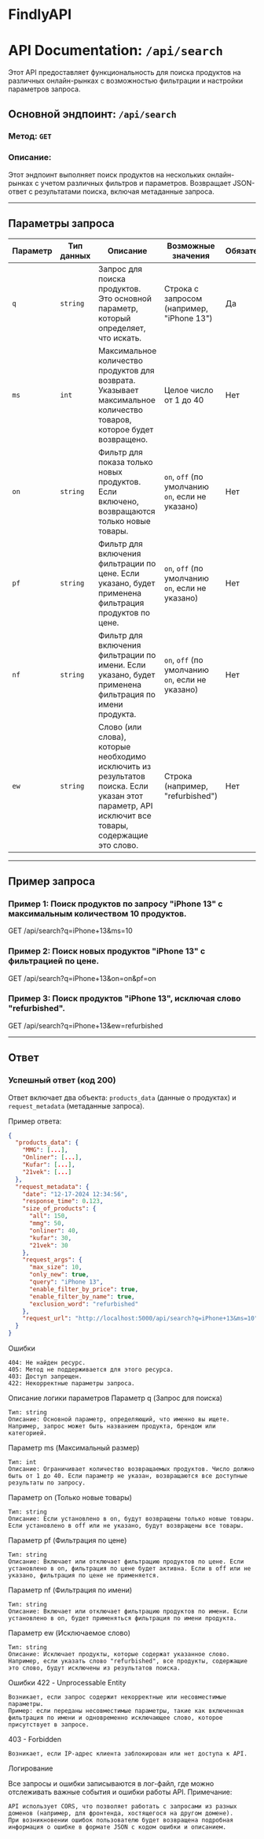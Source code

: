 # FindlyAPI

# API Documentation: `/api/search`

Этот API предоставляет функциональность для поиска продуктов на различных онлайн-рынках с возможностью фильтрации и настройки параметров запроса.

## Основной эндпоинт: `/api/search`

### Метод: `GET`

### Описание:
Этот эндпоинт выполняет поиск продуктов на нескольких онлайн-рынках с учетом различных фильтров и параметров. Возвращает JSON-ответ с результатами поиска, включая метаданные запроса.

---

## Параметры запроса

| Параметр                  | Тип данных       | Описание                                                                                                                                           | Возможные значения                                                | Обязателен? |
|---------------------------|------------------|---------------------------------------------------------------------------------------------------------------------------------------------------|------------------------------------------------------------------|-------------|
| `q`                        | `string`         | Запрос для поиска продуктов. Это основной параметр, который определяет, что искать.                                                              | Строка с запросом (например, "iPhone 13")                        | Да          |
| `ms`                       | `int`            | Максимальное количество продуктов для возврата. Указывает максимальное количество товаров, которое будет возвращено.                              | Целое число от 1 до 40                                           | Нет         |
| `on`                       | `string`         | Фильтр для показа только новых продуктов. Если включено, возвращаются только новые товары.                                                        | `on`, `off` (по умолчанию `on`, если не указано)                  | Нет         |
| `pf`                      | `string`         | Фильтр для включения фильтрации по цене. Если указано, будет применена фильтрация продуктов по цене.                                               | `on`, `off` (по умолчанию `on`, если не указано)                  | Нет         |
| `nf`                      | `string`         | Фильтр для включения фильтрации по имени. Если указано, будет применена фильтрация по имени продукта.                                               | `on`, `off` (по умолчанию `on`, если не указано)                  | Нет         |
| `ew`                       | `string`         | Слово (или слова), которые необходимо исключить из результатов поиска. Если указан этот параметр, API исключит все товары, содержащие это слово. | Строка (например, "refurbished")                                  | Нет         |

---

## Пример запроса

### Пример 1: Поиск продуктов по запросу "iPhone 13" с максимальным количеством 10 продуктов.

GET /api/search?q=iPhone+13&ms=10


### Пример 2: Поиск новых продуктов "iPhone 13" с фильтрацией по цене.

GET /api/search?q=iPhone+13&on=on&pf=on


### Пример 3: Поиск продуктов "iPhone 13", исключая слово "refurbished".

GET /api/search?q=iPhone+13&ew=refurbished


---

## Ответ

### Успешный ответ (код 200)

Ответ включает два объекта: `products_data` (данные о продуктах) и `request_metadata` (метаданные запроса).

Пример ответа:

```json
{
  "products_data": {
    "MMG": [...],
    "Onliner": [...],
    "Kufar": [...],
    "21vek": [...]
  },
  "request_metadata": {
    "date": "12-17-2024 12:34:56",
    "response_time": 0.123,
    "size_of_products": {
      "all": 150,
      "mmg": 50,
      "onliner": 40,
      "kufar": 30,
      "21vek": 30
    },
    "request_args": {
      "max_size": 10,
      "only_new": true,
      "query": "iPhone 13",
      "enable_filter_by_price": true,
      "enable_filter_by_name": true,
      "exclusion_word": "refurbished"
    },
    "request_url": "http://localhost:5000/api/search?q=iPhone+13&ms=10"
  }
}
```
Ошибки

    404: Не найден ресурс.
    405: Метод не поддерживается для этого ресурса.
    403: Доступ запрещен.
    422: Некорректные параметры запроса.

Описание логики параметров
Параметр q (Запрос для поиска)

    Тип: string
    Описание: Основной параметр, определяющий, что именно вы ищете. Например, запрос может быть названием продукта, брендом или категорией.

Параметр ms (Максимальный размер)

    Тип: int
    Описание: Ограничивает количество возвращаемых продуктов. Число должно быть от 1 до 40. Если параметр не указан, возвращаются все доступные результаты по запросу.

Параметр on (Только новые товары)

    Тип: string
    Описание: Если установлено в on, будут возвращены только новые товары. Если установлено в off или не указано, будут возвращены все товары.

Параметр pf (Фильтрация по цене)

    Тип: string
    Описание: Включает или отключает фильтрацию продуктов по цене. Если установлено в on, фильтрация по цене будет активна. Если в off или не указано, фильтрация по цене не применяется.

Параметр nf (Фильтрация по имени)

    Тип: string
    Описание: Включает или отключает фильтрацию продуктов по имени. Если установлено в on, будет применяться фильтрация по имени продукта.

Параметр ew (Исключаемое слово)

    Тип: string
    Описание: Исключает продукты, которые содержат указанное слово. Например, если указать слово "refurbished", все продукты, содержащие это слово, будут исключены из результатов поиска.

Ошибки
422 - Unprocessable Entity

    Возникает, если запрос содержит некорректные или несовместимые параметры.
    Пример: если переданы несовместимые параметры, такие как включенная фильтрация по имени и одновременно исключающее слово, которое присутствует в запросе.

403 - Forbidden

    Возникает, если IP-адрес клиента заблокирован или нет доступа к API.

Логирование

Все запросы и ошибки записываются в лог-файл, где можно отслеживать важные события и ошибки работы API.
Примечание:

    API использует CORS, что позволяет работать с запросами из разных доменов (например, для фронтенда, хостящегося на другом домене).
    При возникновении ошибок пользователю будет возвращена подробная информация о ошибке в формате JSON с кодом ошибки и описанием.
